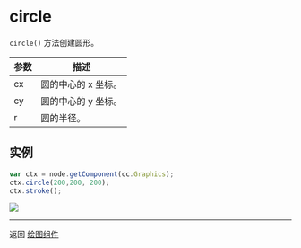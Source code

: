 # circle

`circle()` 方法创建圆形。

| 参数 | 描述 |
| -------------- | ----------- |
| cx | 圆的中心的 x 坐标。|
| cy | 圆的中心的 y 坐标。|
| r | 圆的半径。|

## 实例

```javascript
var ctx = node.getComponent(cc.Graphics);
ctx.circle(200,200, 200);
ctx.stroke();
```

<a href="graphics/circle.png"><img src="graphics/circle.png"></a>

<hr>

返回 [绘图组件](index.md)
